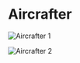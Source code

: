 # Aircrafter

![Aircrafter 1](https://www.2ox.cz/aircrafter/1.png)

![Aircrafter 2](https://www.2ox.cz/aircrafter/2.png)
